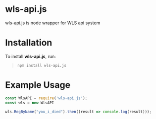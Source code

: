 # wls-api.js

wls-api.js is node wrapper for WLS api system 

# Installation
To install **wls-api.js**, run:
>
>```
>npm install wls-api.js
>```

# Example Usage

```js
const WlsAPI = require('wls-api.js');
const wls = new WlsAPI

wls.RegByName("you_i_died").then((result => console.log(result)));
```
